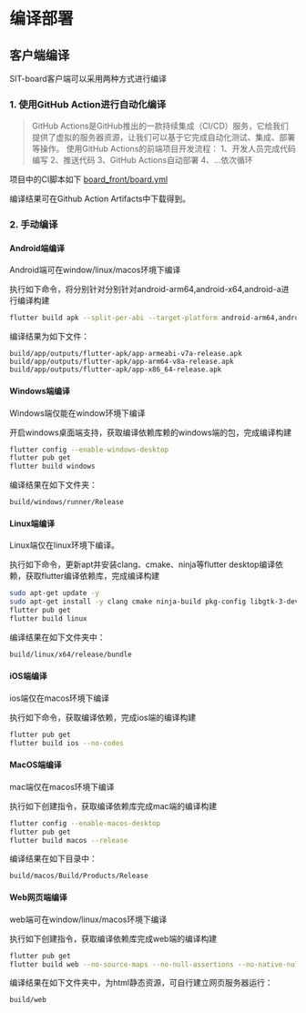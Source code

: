 # 编译部署

## 客户端编译

SIT-board客户端可以采用两种方式进行编译

### 1. 使用GitHub Action进行自动化编译

> GitHub Actions是GitHub推出的一款持续集成（CI/CD）服务，它给我们提供了虚拟的服务器资源，让我们可以基于它完成自动化测试、集成、部署等操作。
> 使用GitHub Actions的前端项目开发流程：
> 1、开发人员完成代码编写
> 2、推送代码
> 3、GitHub Actions自动部署
> 4、...依次循环

项目中的CI脚本如下
[board_front/board.yml](https://github.com/SIT-board/board_front/blob/master/.github/workflows/board.yml)

编译结果可在Github Action Artifacts中下载得到。

### 2. 手动编译

#### Android端编译

Android端可在window/linux/macos环境下编译

执行如下命令，将分别针对分别针对android-arm64,android-x64,android-a进行编译构建

```bash
flutter build apk --split-per-abi --target-platform android-arm64,android-x64,android
```

编译结果为如下文件：

```
build/app/outputs/flutter-apk/app-armeabi-v7a-release.apk
build/app/outputs/flutter-apk/app-arm64-v8a-release.apk
build/app/outputs/flutter-apk/app-x86_64-release.apk
```

#### Windows端编译

Windows端仅能在window环境下编译

开启windows桌面端支持，获取编译依赖库赖的windows端的包，完成编译构建

```bash
flutter config --enable-windows-desktop
flutter pub get
flutter build windows
```

编译结果在如下文件夹：

```
build/windows/runner/Release
```

#### Linux端编译

Linux端仅在linux环境下编译。

执行如下命令，更新apt并安装clang、cmake、ninja等flutter desktop编译依赖，获取flutter编译依赖库，完成编译构建

```bash
sudo apt-get update -y
sudo apt-get install -y clang cmake ninja-build pkg-config libgtk-3-dev
flutter pub get
flutter build linux
```

编译结果在如下文件夹中：

```bash
build/linux/x64/release/bundle
```

#### iOS端编译

ios端仅在macos环境下编译

执行如下命令，获取编译依赖，完成ios端的编译构建

```bash
flutter pub get
flutter build ios --no-codes
```

#### MacOS端编译

mac端仅在macos环境下编译

执行如下创建指令，获取编译依赖库完成mac端的编译构建

```bash
flutter config --enable-macos-desktop
flutter pub get
flutter build macos --release
```

编译结果在如下目录中：

```
build/macos/Build/Products/Release
```

#### Web网页端编译

web端可在window/linux/macos环境下编译

执行如下创建指令，获取编译依赖库完成web端的编译构建

```bash
flutter pub get
flutter build web --no-source-maps --no-null-assertions --no-native-null-assertions --release
```

编译结果在如下文件夹中，为html静态资源，可自行建立网页服务器运行：

```
build/web
```